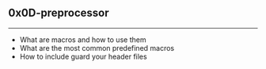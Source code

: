 ## 0x0D-preprocessor
___
- What are macros and how to use them
- What are the most common predefined macros
- How to include guard your header files
